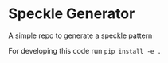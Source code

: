 # Speckle Generator

A simple repo to generate a speckle pattern

For developing this code run `pip install -e .`